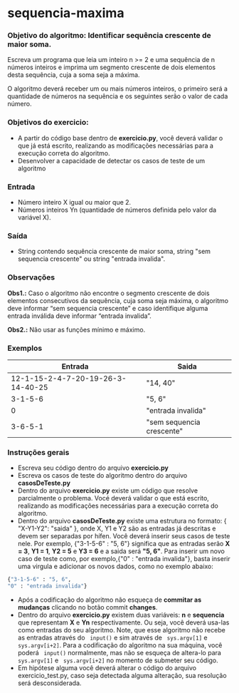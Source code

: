 # sequencia-maxima
### Objetivo do algoritmo: Identificar sequência crescente de maior soma. 
Escreva um programa que leia um inteiro n >= 2 e uma sequência de n números inteiros e imprima um segmento crescente de dois elementos desta sequência, cuja a soma seja a máxima.

O algoritmo deverá receber um ou mais números inteiros, o primeiro será a quantidade de números na sequência e os seguintes serão o valor de cada número.

### Objetivos do exercicio:
- A partir do código base dentro de **exercicio.py**, você deverá validar o que já está escrito, realizando as modificações necessárias para a execução correta do algoritmo.
- Desenvolver a capacidade de detectar os casos de teste de um algoritmo

### Entrada
- Número inteiro X igual ou maior que 2.
- Números inteiros Yn (quantidade de números definida pelo valor da variável X). 

### Saída
- String contendo sequência crescente de maior soma, string "sem sequencia crescente" ou string "entrada invalida".

### Observações
**Obs1.:** Caso o algoritmo não encontre o segmento crescente de dois elementos consecutivos da sequência, cuja soma seja máxima, o algoritmo deve informar “sem sequencia crescente” e caso identifique alguma entrada inválida deve informar “entrada invalida”.

**Obs2.:** Não usar as funções mínimo e máximo.

### Exemplos
| Entrada | Saida |
| ------ | ------ |
| 12-1-15-2-4-7-20-19-26-3-14-40-25 | "14, 40" |
| 3-1-5-6 | "5, 6" |
| 0 | "entrada invalida" |
| 3-6-5-1 | "sem sequencia crescente" |

### Instruções gerais
- Escreva seu código dentro do arquivo **exercicio.py**
- Escreva os casos de teste do algoritmo dentro do arquivo **casosDeTeste.py**
- Dentro do arquivo **exercicio.py** existe um código que resolve parcialmente o problema. Vocé deverá validar o que está escrito, realizando as modificações necessárias para a execução correta do algoritmo.
- Dentro do arquivo **casosDeTeste.py** existe uma estrutura no formato: { "X-Y1-Y2": "saida" }, onde X, Y1 e Y2 são as entradas já descritas e devem ser separadas por hífen. Você deverá inserir seus casos de teste nele. Por exemplo, {"3-1-5-6" : "5, 6"} significa que as entradas serão **X = 3**, **Y1 = 1**, **Y2 = 5** e **Y3 = 6** e a saida será **"5, 6"**. Para inserir um novo caso de teste como, por exemplo,{"0" : "entrada invalida"}, basta inserir uma virgula e adicionar os novos dados, como no exemplo abaixo:
```sh
{"3-1-5-6" : "5, 6",
"0" : "entrada invalida"}
```
- Após a codificação do algoritmo não esqueça de **commitar as mudanças** clicando no botão commit **changes**.
- Dentro do arquivo **exercicio.py** existem duas variáveis: **n** e **sequencia** que representam **X** e **Yn** respectivamente. Ou seja, você deverá usa-las como entradas do seu algoritmo. Note, que esse algoritmo não recebe as entradas através do ``` input()``` e sim através de ``` sys.argv[1]``` e ``` sys.argv[i+2]```. Para a codificação do algoritmo na sua máquina, você poderá ``` input()``` normalmente, mas não se esqueça de altera-lo para ``` sys.argv[1]``` e ``` sys.argv[i+2]``` no momento de submeter seu código.
- Em hipótese alguma você deverá alterar o código do arquivo exercicio_test.py, caso seja detectada alguma alteração, sua resolução será desconsiderada.

